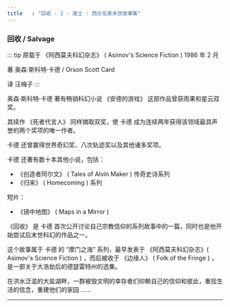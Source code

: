 ```yaml
---
title   : "回收 - 2 - 废土 : 西方名家末世故事集"
---
```


### 回收 / Salvage

::: tip
原载于 《阿西莫夫科幻杂志》 ( Asimov's Science Fiction ) 1986 年 2 月

著 奥森·斯科特·卡德 / Orson Scott Card

译 汪梅子
:::

奥森·斯科特·卡德 著有畅销科幻小说 《安德的游戏》 这部作品曾获雨果和星云双奖。

其续作 《死者代言人》 同样摘取双奖，使 卡德 成为连续两年获得该领域最具声誉的两个奖项的唯一作者。

卡德 还曾赢得世界奇幻奖、八次轨迹奖以及其他诸多奖项。

卡德 还著有数十本其他小说，包括：

- 《创造者阿尔文》 ( Tales of Alvin Maker ) 传奇史诗系列
- 《归来》 ( Homecoming ) 系列

短片：

- 《镜中地图》 ( Maps in a Mirror )

《回收》 是 卡德 首次公开讨论自己宗教信仰的系列故事中的一篇，同时也是他开始尝试后末世科幻的作品之一。

这个故事属于 卡德 的 “摩门之海” 系列，最早发表于 《阿西莫夫科幻杂志》( Asimov's Science Fiction ) ，而后被收于 《边缘人》 ( Folk of the Fringe ) ，是一部关于大浩劫后的德瑟雷特州的选集。

在洪水泛滥的大盐湖畔，一群被毁文明的幸存者们仰赖自己的信仰和彼此，重拾生活的信念，重建他们的家园 ……

---
